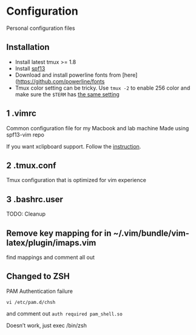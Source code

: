 # Configuration

Personal configuration files

## Installation

- Install latest tmux >= 1.8
- Install [spf13](http://github.com/spf13/spf13-vim)
- Download and install powerline fonts from [here](https://github.com/powerline/fonts
- Tmux color setting can be tricky. Use `tmux -2` to enable 256 color and make sure the `$TERM` has [the same setting](http://superuser.com/questions/399296/256-color-support-for-vim-background-in-tmux)

## 1 .vimrc

Common configuration file for my Macbook and lab machine
Made using spf13-vim repo

If you want xclipboard support. Follow the [instruction](http://stackoverflow.com/questions/10101488/cut-to-the-system-clipboard-from-vim-on-ubuntu).

## 2 .tmux.conf

Tmux configuration that is optimized for vim experience

## 3 .bashrc.user

TODO: Cleanup


## Remove key mapping for <C-J> in ~/.vim/bundle/vim-latex/plugin/imaps.vim

find <C-J> mappings and comment all out


## Changed to ZSH

PAM Authentication failure

```
vi /etc/pam.d/chsh
```
and comment out `auth required pam_shell.so`

Doesn’t work, just exec /bin/zsh
